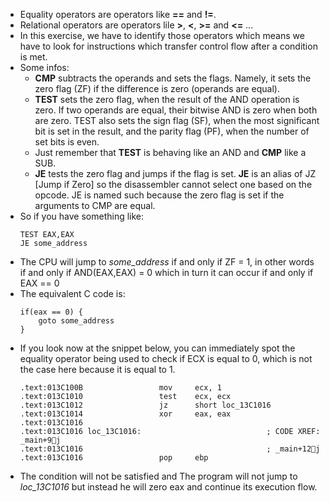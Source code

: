 - Equality operators are operators like **==** and **!=**.
- Relational operators are operators lile **>**, **<**, **>=** and **<=** ...
- In this exercise, we have to identify those operators which means we have to look for instructions which transfer control flow after a condition is met.
- Some infos:
  - **CMP** subtracts the operands and sets the flags. Namely, it sets the zero flag (ZF) if the difference is zero (operands are equal).
  - **TEST** sets the zero flag, when the result of the AND operation is zero. If two operands are equal, their bitwise AND is zero when both are zero. TEST also sets the sign flag (SF), when the most significant bit is set in the result, and the parity flag (PF), when the number of set bits is even.
  - Just remember that **TEST** is behaving like an AND and **CMP** like a SUB.
  - **JE** tests the zero flag and jumps if the flag is set. **JE** is an alias of JZ [Jump if Zero] so the disassembler cannot select one based on the opcode. JE is named such because the zero flag is set if the arguments to CMP are equal.
- So if you have something like:
  ```
  TEST EAX,EAX
  JE some_address
  ```
- The CPU will jump to _some_address_ if and only if ZF = 1, in other words if and only if AND(EAX,EAX) = 0 which in turn it can occur if and only if EAX == 0
- The equivalent C code is:
  ```
  if(eax == 0) {
      goto some_address
  }
  ```
- If you look now at the snippet below, you can immediately spot the equality operator being used to check if ECX is equal to 0, which is not the case here because it is equal to 1.
  ```assembly
  .text:013C100B                 mov     ecx, 1
  .text:013C1010                 test    ecx, ecx
  .text:013C1012                 jz      short loc_13C1016
  .text:013C1014                 xor     eax, eax
  .text:013C1016
  .text:013C1016 loc_13C1016:                            ; CODE XREF: _main+9j
  .text:013C1016                                         ; _main+12j
  .text:013C1016                 pop     ebp
  ```
- The condition will not be satisfied and The program will not jump to _loc_13C1016_ but instead he will zero eax and continue its execution flow.
